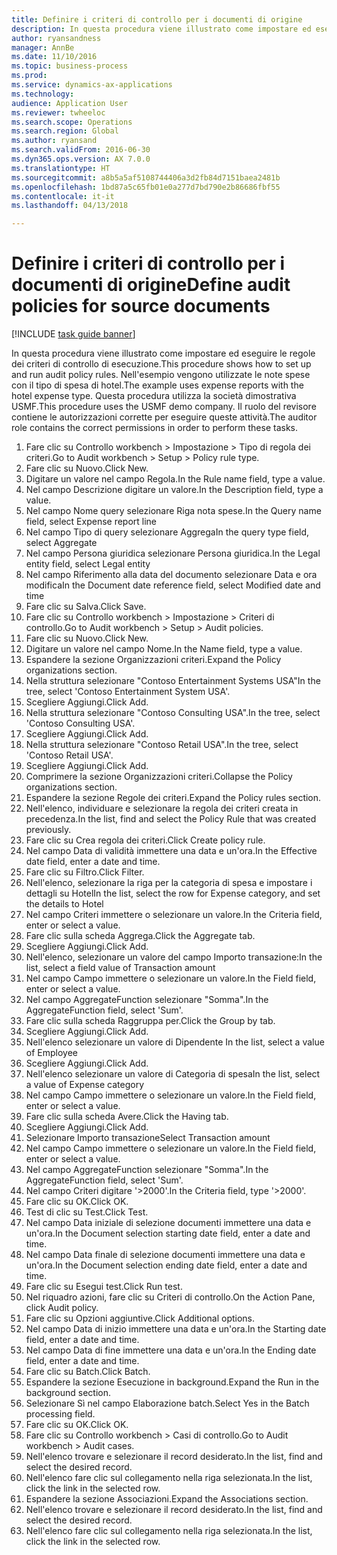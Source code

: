 ```yaml
--- 
title: Definire i criteri di controllo per i documenti di origine
description: In questa procedura viene illustrato come impostare ed eseguire le regole dei criteri di controllo di esecuzione.
author: ryansandness
manager: AnnBe
ms.date: 11/10/2016
ms.topic: business-process
ms.prod: 
ms.service: dynamics-ax-applications
ms.technology: 
audience: Application User
ms.reviewer: twheeloc
ms.search.scope: Operations
ms.search.region: Global
ms.author: ryansand
ms.search.validFrom: 2016-06-30
ms.dyn365.ops.version: AX 7.0.0
ms.translationtype: HT
ms.sourcegitcommit: a8b5a5af5108744406a3d2fb84d7151baea2481b
ms.openlocfilehash: 1bd87a5c65fb01e0a277d7bd790e2b86686fbf55
ms.contentlocale: it-it
ms.lasthandoff: 04/13/2018

---
```

# <a name="define-audit-policies-for-source-documents"></a><span data-ttu-id="abc87-103">Definire i criteri di controllo per i documenti di origine</span><span class="sxs-lookup"><span data-stu-id="abc87-103">Define audit policies for source documents</span></span>

[!INCLUDE [task guide banner](../../includes/task-guide-banner.md)]

<span data-ttu-id="abc87-104">In questa procedura viene illustrato come impostare ed eseguire le regole dei criteri di controllo di esecuzione.</span><span class="sxs-lookup"><span data-stu-id="abc87-104">This procedure shows how to set up and run audit policy rules.</span></span> <span data-ttu-id="abc87-105">Nell'esempio vengono utilizzate le note spese con il tipo di spesa di hotel.</span><span class="sxs-lookup"><span data-stu-id="abc87-105">The example uses expense reports with the hotel expense type.</span></span> <span data-ttu-id="abc87-106">Questa procedura utilizza la società dimostrativa USMF.</span><span class="sxs-lookup"><span data-stu-id="abc87-106">This procedure uses the USMF demo company.</span></span> <span data-ttu-id="abc87-107">Il ruolo del revisore contiene le autorizzazioni corrette per eseguire queste attività.</span><span class="sxs-lookup"><span data-stu-id="abc87-107">The auditor role contains the correct permissions in order to perform these tasks.</span></span>

1. <span data-ttu-id="abc87-108">Fare clic su Controllo workbench > Impostazione > Tipo di regola dei criteri.</span><span class="sxs-lookup"><span data-stu-id="abc87-108">Go to Audit workbench > Setup > Policy rule type.</span></span>
2. <span data-ttu-id="abc87-109">Fare clic su Nuovo.</span><span class="sxs-lookup"><span data-stu-id="abc87-109">Click New.</span></span>
3. <span data-ttu-id="abc87-110">Digitare un valore nel campo Regola.</span><span class="sxs-lookup"><span data-stu-id="abc87-110">In the Rule name field, type a value.</span></span>
4. <span data-ttu-id="abc87-111">Nel campo Descrizione digitare un valore.</span><span class="sxs-lookup"><span data-stu-id="abc87-111">In the Description field, type a value.</span></span>
5. <span data-ttu-id="abc87-112">Nel campo Nome query selezionare Riga nota spese.</span><span class="sxs-lookup"><span data-stu-id="abc87-112">In the Query name field, select Expense report line</span></span>
6. <span data-ttu-id="abc87-113">Nel campo Tipo di query selezionare Aggrega</span><span class="sxs-lookup"><span data-stu-id="abc87-113">In the query type field, select Aggregate</span></span>
7. <span data-ttu-id="abc87-114">Nel campo Persona giuridica selezionare Persona giuridica.</span><span class="sxs-lookup"><span data-stu-id="abc87-114">In the Legal entity field, select Legal entity</span></span>
8. <span data-ttu-id="abc87-115">Nel campo Riferimento alla data del documento selezionare Data e ora modifica</span><span class="sxs-lookup"><span data-stu-id="abc87-115">In the Document date reference field, select Modified date and time</span></span>
9. <span data-ttu-id="abc87-116">Fare clic su Salva.</span><span class="sxs-lookup"><span data-stu-id="abc87-116">Click Save.</span></span>
10. <span data-ttu-id="abc87-117">Fare clic su Controllo workbench > Impostazione > Criteri di controllo.</span><span class="sxs-lookup"><span data-stu-id="abc87-117">Go to Audit workbench > Setup > Audit policies.</span></span>
11. <span data-ttu-id="abc87-118">Fare clic su Nuovo.</span><span class="sxs-lookup"><span data-stu-id="abc87-118">Click New.</span></span>
12. <span data-ttu-id="abc87-119">Digitare un valore nel campo Nome.</span><span class="sxs-lookup"><span data-stu-id="abc87-119">In the Name field, type a value.</span></span>
13. <span data-ttu-id="abc87-120">Espandere la sezione Organizzazioni criteri.</span><span class="sxs-lookup"><span data-stu-id="abc87-120">Expand the Policy organizations section.</span></span>
14. <span data-ttu-id="abc87-121">Nella struttura selezionare "Contoso Entertainment Systems USA"</span><span class="sxs-lookup"><span data-stu-id="abc87-121">In the tree, select 'Contoso Entertainment System USA'.</span></span>
15. <span data-ttu-id="abc87-122">Scegliere Aggiungi.</span><span class="sxs-lookup"><span data-stu-id="abc87-122">Click Add.</span></span>
16. <span data-ttu-id="abc87-123">Nella struttura selezionare "Contoso Consulting USA".</span><span class="sxs-lookup"><span data-stu-id="abc87-123">In the tree, select 'Contoso Consulting USA'.</span></span>
17. <span data-ttu-id="abc87-124">Scegliere Aggiungi.</span><span class="sxs-lookup"><span data-stu-id="abc87-124">Click Add.</span></span>
18. <span data-ttu-id="abc87-125">Nella struttura selezionare "Contoso Retail USA".</span><span class="sxs-lookup"><span data-stu-id="abc87-125">In the tree, select 'Contoso Retail USA'.</span></span>
19. <span data-ttu-id="abc87-126">Scegliere Aggiungi.</span><span class="sxs-lookup"><span data-stu-id="abc87-126">Click Add.</span></span>
20. <span data-ttu-id="abc87-127">Comprimere la sezione Organizzazioni criteri.</span><span class="sxs-lookup"><span data-stu-id="abc87-127">Collapse the Policy organizations section.</span></span>
21. <span data-ttu-id="abc87-128">Espandere la sezione Regole dei criteri.</span><span class="sxs-lookup"><span data-stu-id="abc87-128">Expand the Policy rules section.</span></span>
22. <span data-ttu-id="abc87-129">Nell'elenco, individuare e selezionare la regola dei criteri creata in precedenza.</span><span class="sxs-lookup"><span data-stu-id="abc87-129">In the list, find and select the Policy Rule that was created previously.</span></span>
23. <span data-ttu-id="abc87-130">Fare clic su Crea regola dei criteri.</span><span class="sxs-lookup"><span data-stu-id="abc87-130">Click Create policy rule.</span></span>
24. <span data-ttu-id="abc87-131">Nel campo Data di validità immettere una data e un'ora.</span><span class="sxs-lookup"><span data-stu-id="abc87-131">In the Effective date field, enter a date and time.</span></span>
25. <span data-ttu-id="abc87-132">Fare clic su Filtro.</span><span class="sxs-lookup"><span data-stu-id="abc87-132">Click Filter.</span></span>
26. <span data-ttu-id="abc87-133">Nell'elenco, selezionare la riga per la categoria di spesa e impostare i dettagli su Hotel</span><span class="sxs-lookup"><span data-stu-id="abc87-133">In the list, select the row for Expense category, and set the details to Hotel</span></span>
27. <span data-ttu-id="abc87-134">Nel campo Criteri immettere o selezionare un valore.</span><span class="sxs-lookup"><span data-stu-id="abc87-134">In the Criteria field, enter or select a value.</span></span>
28. <span data-ttu-id="abc87-135">Fare clic sulla scheda Aggrega.</span><span class="sxs-lookup"><span data-stu-id="abc87-135">Click the Aggregate tab.</span></span>
29. <span data-ttu-id="abc87-136">Scegliere Aggiungi.</span><span class="sxs-lookup"><span data-stu-id="abc87-136">Click Add.</span></span>
30. <span data-ttu-id="abc87-137">Nell'elenco, selezionare un valore del campo Importo transazione:</span><span class="sxs-lookup"><span data-stu-id="abc87-137">In the list, select a field value of Transaction amount</span></span>
31. <span data-ttu-id="abc87-138">Nel campo Campo immettere o selezionare un valore.</span><span class="sxs-lookup"><span data-stu-id="abc87-138">In the Field field, enter or select a value.</span></span>
32. <span data-ttu-id="abc87-139">Nel campo AggregateFunction selezionare "Somma".</span><span class="sxs-lookup"><span data-stu-id="abc87-139">In the AggregateFunction field, select 'Sum'.</span></span>
33. <span data-ttu-id="abc87-140">Fare clic sulla scheda Raggruppa per.</span><span class="sxs-lookup"><span data-stu-id="abc87-140">Click the Group by tab.</span></span>
34. <span data-ttu-id="abc87-141">Scegliere Aggiungi.</span><span class="sxs-lookup"><span data-stu-id="abc87-141">Click Add.</span></span>
35. <span data-ttu-id="abc87-142">Nell'elenco selezionare un valore di Dipendente </span><span class="sxs-lookup"><span data-stu-id="abc87-142">In the list, select a value of Employee</span></span> 
36. <span data-ttu-id="abc87-143">Scegliere Aggiungi.</span><span class="sxs-lookup"><span data-stu-id="abc87-143">Click Add.</span></span>
37. <span data-ttu-id="abc87-144">Nell'elenco selezionare un valore di Categoria di spesa</span><span class="sxs-lookup"><span data-stu-id="abc87-144">In the list, select a value of Expense category</span></span>
38. <span data-ttu-id="abc87-145">Nel campo Campo immettere o selezionare un valore.</span><span class="sxs-lookup"><span data-stu-id="abc87-145">In the Field field, enter or select a value.</span></span>
39. <span data-ttu-id="abc87-146">Fare clic sulla scheda Avere.</span><span class="sxs-lookup"><span data-stu-id="abc87-146">Click the Having tab.</span></span>
40. <span data-ttu-id="abc87-147">Scegliere Aggiungi.</span><span class="sxs-lookup"><span data-stu-id="abc87-147">Click Add.</span></span>
41. <span data-ttu-id="abc87-148">Selezionare Importo transazione</span><span class="sxs-lookup"><span data-stu-id="abc87-148">Select Transaction amount</span></span>
42. <span data-ttu-id="abc87-149">Nel campo Campo immettere o selezionare un valore.</span><span class="sxs-lookup"><span data-stu-id="abc87-149">In the Field field, enter or select a value.</span></span>
43. <span data-ttu-id="abc87-150">Nel campo AggregateFunction selezionare "Somma".</span><span class="sxs-lookup"><span data-stu-id="abc87-150">In the AggregateFunction field, select 'Sum'.</span></span>
44. <span data-ttu-id="abc87-151">Nel campo Criteri digitare '>2000'.</span><span class="sxs-lookup"><span data-stu-id="abc87-151">In the Criteria field, type '>2000'.</span></span>
45. <span data-ttu-id="abc87-152">Fare clic su OK.</span><span class="sxs-lookup"><span data-stu-id="abc87-152">Click OK.</span></span>
46. <span data-ttu-id="abc87-153">Test di clic su Test.</span><span class="sxs-lookup"><span data-stu-id="abc87-153">Click Test.</span></span>
47. <span data-ttu-id="abc87-154">Nel campo Data iniziale di selezione documenti immettere una data e un'ora.</span><span class="sxs-lookup"><span data-stu-id="abc87-154">In the Document selection starting date field, enter a date and time.</span></span>
48. <span data-ttu-id="abc87-155">Nel campo Data finale di selezione documenti immettere una data e un'ora.</span><span class="sxs-lookup"><span data-stu-id="abc87-155">In the Document selection ending date field, enter a date and time.</span></span>
49. <span data-ttu-id="abc87-156">Fare clic su Esegui test.</span><span class="sxs-lookup"><span data-stu-id="abc87-156">Click Run test.</span></span>
50. <span data-ttu-id="abc87-157">Nel riquadro azioni, fare clic su Criteri di controllo.</span><span class="sxs-lookup"><span data-stu-id="abc87-157">On the Action Pane, click Audit policy.</span></span>
51. <span data-ttu-id="abc87-158">Fare clic su Opzioni aggiuntive.</span><span class="sxs-lookup"><span data-stu-id="abc87-158">Click Additional options.</span></span>
52. <span data-ttu-id="abc87-159">Nel campo Data di inizio immettere una data e un'ora.</span><span class="sxs-lookup"><span data-stu-id="abc87-159">In the Starting date field, enter a date and time.</span></span>
53. <span data-ttu-id="abc87-160">Nel campo Data di fine immettere una data e un'ora.</span><span class="sxs-lookup"><span data-stu-id="abc87-160">In the Ending date field, enter a date and time.</span></span>
54. <span data-ttu-id="abc87-161">Fare clic su Batch.</span><span class="sxs-lookup"><span data-stu-id="abc87-161">Click Batch.</span></span>
55. <span data-ttu-id="abc87-162">Espandere la sezione Esecuzione in background.</span><span class="sxs-lookup"><span data-stu-id="abc87-162">Expand the Run in the background section.</span></span>
56. <span data-ttu-id="abc87-163">Selezionare Sì nel campo Elaborazione batch.</span><span class="sxs-lookup"><span data-stu-id="abc87-163">Select Yes in the Batch processing field.</span></span>
57. <span data-ttu-id="abc87-164">Fare clic su OK.</span><span class="sxs-lookup"><span data-stu-id="abc87-164">Click OK.</span></span>
58. <span data-ttu-id="abc87-165">Fare clic su Controllo workbench > Casi di controllo.</span><span class="sxs-lookup"><span data-stu-id="abc87-165">Go to Audit workbench > Audit cases.</span></span>
59. <span data-ttu-id="abc87-166">Nell'elenco trovare e selezionare il record desiderato.</span><span class="sxs-lookup"><span data-stu-id="abc87-166">In the list, find and select the desired record.</span></span>
60. <span data-ttu-id="abc87-167">Nell'elenco fare clic sul collegamento nella riga selezionata.</span><span class="sxs-lookup"><span data-stu-id="abc87-167">In the list, click the link in the selected row.</span></span>
61. <span data-ttu-id="abc87-168">Espandere la sezione Associazioni.</span><span class="sxs-lookup"><span data-stu-id="abc87-168">Expand the Associations section.</span></span>
62. <span data-ttu-id="abc87-169">Nell'elenco trovare e selezionare il record desiderato.</span><span class="sxs-lookup"><span data-stu-id="abc87-169">In the list, find and select the desired record.</span></span>
63. <span data-ttu-id="abc87-170">Nell'elenco fare clic sul collegamento nella riga selezionata.</span><span class="sxs-lookup"><span data-stu-id="abc87-170">In the list, click the link in the selected row.</span></span>


